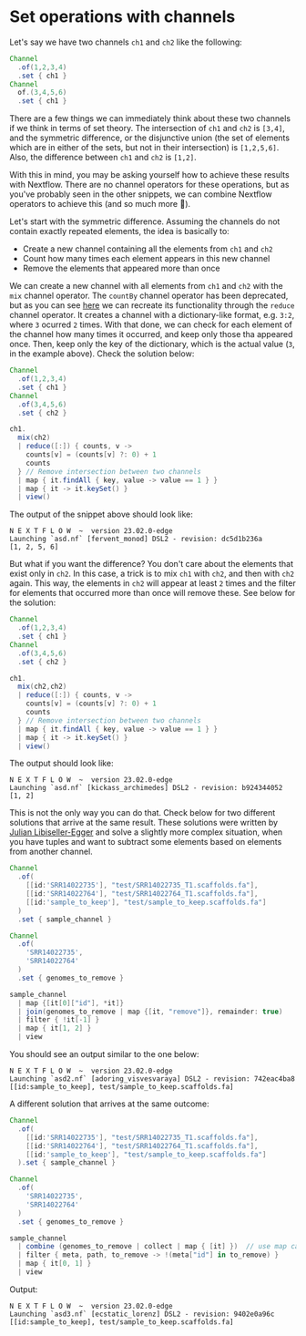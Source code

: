 # Set operations with channels

Let's say we have two channels `ch1` and `ch2` like the following:

```Groovy
Channel
  .of(1,2,3,4)
  .set { ch1 }
Channel
  of.(3,4,5,6)
  .set { ch1 }
```

There are a few things we can immediately think about these two channels if we 
think in terms of set theory. The intersection of `ch1` and `ch2` is `[3,4]`, 
and the symmetric difference, or the disjunctive union (the set of elements 
which are in either of the sets, but not in their intersection) is `[1,2,5,6]`. 
Also, the difference between `ch1` and `ch2` is `[1,2]`.

With this in mind, you may be asking yourself how to achieve these results with 
Nextflow. There are no channel operators for these operations, but as you've 
probably seen in the other snippets, we can combine Nextflow operators to 
achieve this (and so much more :star_struck:).

Let's start with the symmetric difference. Assuming the channels do not contain 
exactly repeated elements, the idea is basically to:
  - Create a new channel containing all the elements from `ch1` and `ch2`
  - Count how many times each element appears in this new channel
  - Remove the elements that appeared more than once

We can create a new channel with all elements from `ch1` and `ch2` with the 
`mix` channel operator. The `countBy` channel operator has been deprecated, but 
as you can see 
[here](https://github.com/mribeirodantas/NextflowSnippets/blob/main/snippets/countBy.md)
 we can recreate its functionality through the `reduce` channel operator. It 
creates a channel with a dictionary-like format, e.g. `3:2`, where `3` ocurred 
`2` times. With that done, we can check for each element of the channel how many
 times it occurred, and keep only those tha appeared once. Then, keep only the 
key of the dictionary, which is the actual value (`3`, in the example above). 
Check the solution below:

```Groovy
Channel
  .of(1,2,3,4)
  .set { ch1 }
Channel
  .of(3,4,5,6)
  .set { ch2 }

ch1.
  mix(ch2)
  | reduce([:]) { counts, v ->
    counts[v] = (counts[v] ?: 0) + 1
    counts
  } // Remove intersection between two channels
  | map { it.findAll { key, value -> value == 1 } }
  | map { it -> it.keySet() }
  | view()
```

The output of the snippet above should look like:

```console
N E X T F L O W  ~  version 23.02.0-edge
Launching `asd.nf` [fervent_monod] DSL2 - revision: dc5d1b236a
[1, 2, 5, 6]
```

But what if you want the difference? You don't care about the elements that 
exist only in `ch2`. In this case, a trick is to mix `ch1` with `ch2`, and then 
with `ch2` again. This way, the elements in `ch2` will appear at least `2` times
 and the filter for elements that occurred more than once will remove these. See
 below for the solution:

```Groovy
Channel
  .of(1,2,3,4)
  .set { ch1 }
Channel
  .of(3,4,5,6)
  .set { ch2 }

ch1.
  mix(ch2,ch2)
  | reduce([:]) { counts, v ->
    counts[v] = (counts[v] ?: 0) + 1
    counts
  } // Remove intersection between two channels
  | map { it.findAll { key, value -> value == 1 } }
  | map { it -> it.keySet() }
  | view()
```

The output should look like:

```console
N E X T F L O W  ~  version 23.02.0-edge
Launching `asd.nf` [kickass_archimedes] DSL2 - revision: b924344052
[1, 2]
```

This is not the only way you can do that. Check below for two different 
solutions that arrive at the same result. These solutions were written by 
[Julian Libiseller-Egger](https://nextflow.slack.com/archives/C02T98A23U7/p1678891785508629?thread_ts=1678886372.934369&cid=C02T98A23U7) and solve a slightly more complex 
situation, when you have tuples and want to subtract some elements based on 
elements from another channel.

```Groovy
Channel
  .of(
    [[id:'SRR14022735'], "test/SRR14022735_T1.scaffolds.fa"],
    [[id:'SRR14022764'], "test/SRR14022764_T1.scaffolds.fa"],
    [[id:'sample_to_keep'], "test/sample_to_keep.scaffolds.fa"]
  )
  .set { sample_channel }

Channel
  .of(
    'SRR14022735',
    'SRR14022764'
  )
  .set { genomes_to_remove }

sample_channel
  | map {[it[0]["id"], *it]}
  | join(genomes_to_remove | map {[it, "remove"]}, remainder: true)
  | filter { !it[-1] }
  | map { it[1, 2] }
  | view
```

You should see an output similar to the one below:

```console
N E X T F L O W  ~  version 23.02.0-edge
Launching `asd2.nf` [adoring_visvesvaraya] DSL2 - revision: 742eac4ba8
[[id:sample_to_keep], test/sample_to_keep.scaffolds.fa]
```

A different solution that arrives at the same outcome:

```Groovy
Channel
  .of(
    [[id:'SRR14022735'], "test/SRR14022735_T1.scaffolds.fa"],
    [[id:'SRR14022764'], "test/SRR14022764_T1.scaffolds.fa"],
    [[id:'sample_to_keep'], "test/sample_to_keep.scaffolds.fa"]
  ).set { sample_channel }

Channel
  .of(
    'SRR14022735',
    'SRR14022764'
  )
  .set { genomes_to_remove }

sample_channel
  | combine (genomes_to_remove | collect | map { [it] })  // use map call to wrap in extra list
  | filter { meta, path, to_remove -> !(meta["id"] in to_remove) }
  | map { it[0, 1] }
  | view
```

Output:

```console
N E X T F L O W  ~  version 23.02.0-edge
Launching `asd3.nf` [ecstatic_lorenz] DSL2 - revision: 9402e0a96c
[[id:sample_to_keep], test/sample_to_keep.scaffolds.fa]
```
